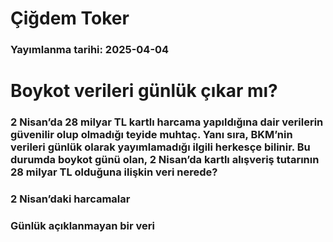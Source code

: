 # Çiğdem Toker

### Yayımlanma tarihi: 2025-04-04

# Boykot verileri günlük çıkar mı?


### 2 Nisan’da 28 milyar TL kartlı harcama yapıldığına dair verilerin güvenilir olup olmadığı teyide muhtaç. Yanı sıra, BKM’nin verileri günlük olarak yayımlamadığı ilgili herkesçe bilinir. Bu durumda boykot günü olan, 2 Nisan’da kartlı alışveriş tutarının 28 milyar TL olduğuna ilişkin veri nerede?


### 2 Nisan’daki harcamalar


### Günlük açıklanmayan bir veri

